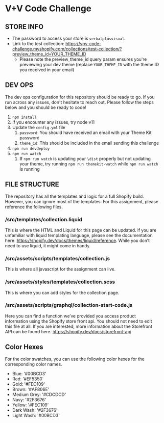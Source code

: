 # V+V Code Challenge

## STORE INFO

* The password to access your store is `verbalplusvisual`.
* Link to the test collection: https://vpv-code-challenge.myshopify.com/collections/test-collection/?preview_theme_id=YOUR_THEME_ID
   * Please note the preview_theme_id query param ensures you're previewing your dev theme (replace `YOUR_THEME_ID` with the theme ID you received in your email)

## DEV OPS

The dev ops configuration for this repository should be ready to go. If you run across any issues, don't hesitate to reach out. Please follow the steps below and you should be ready to code!
1. `npm install`
  1. If you encounter any issues, try node v11
2. Update the `config.yml` file
   1. `password`: You should have received an email with your Theme Kit password
   1. `theme_id`: This should be included in the email sending this challenge
3. `npm run devdeploy`
4. `npm run watch`
   1. If `npm run watch` is updating your `\dist` properly but not updating your theme, try running `npm run themekit-watch` while `npm run watch` is running

## FILE STRUCTURE

The repository has all the templates and logic for a full Shopify build. However, you can ignore most of the templates. For this assignment, please reference the following files.

### /src/templates/collection.liquid
This is where the HTML and Liquid for this page can be updated.
If you are unfamiliar with liquid templating language, please see the documentation here: https://shopify.dev/docs/themes/liquid/reference.
While you don’t need to use liquid, it might come in handy.

### /src/assets/scripts/templates/collection.js
This is where all javascript for the assignment can live.

### /src/assets/styles/templates/collection.scss
This is where you can add styles for the collection page.

### /src/assets/scripts/graphql/collection-start-code.js
Here you can find a function we’ve provided you access product information using the Shopify store front api. You should not need to edit this file at all. If you are interested, more information about the Storefront API can be found here. 
https://shopify.dev/docs/storefront-api

## Color Hexes
For the color swatches, you can use the following color hexes for the corresponding color names.
* Blue: '#00BCD3'
* Red: '#EF5350'
* Gold: '#FEC109'
* Brown: '#AF806E'
* Medium Grey: '#CDCDCD'
* Navy: '#2F3676'
* Yellow: '#FEC109'
* Dark Wash: '#2F3676'
* Light Wash: '#00BCD3'
